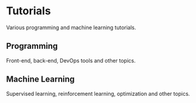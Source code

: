 # Tutorials

Various programming and machine learning tutorials.

## Programming

Front-end, back-end, DevOps tools and other topics.

## Machine Learning

Supervised learning, reinforcement learning, optimization and other topics.
